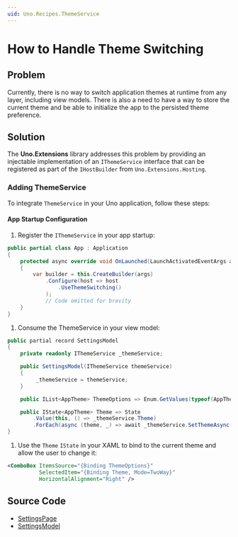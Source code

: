 ```yaml
---
uid: Uno.Recipes.ThemeService
---
```


# How to Handle Theme Switching

## Problem

Currently, there is no way to switch application themes at runtime from any layer, including view models. There is also a need to have a way to store the current theme and be able to initialize the app to the persisted theme preference.

## Solution

The **Uno.Extensions** library addresses this problem by providing an injectable implementation of an `IThemeService` interface that can be registered as part of the `IHostBuilder` from `Uno.Extensions.Hosting`.

### Adding ThemeService

To integrate `ThemeService` in your Uno application, follow these steps:

#### App Startup Configuration

1. Register the `IThemeService` in your app startup:

``` csharp
public partial class App : Application
{
    protected async override void OnLaunched(LaunchActivatedEventArgs args)
    {
        var builder = this.CreateBuilder(args)
            .Configure(host => host
                .UseThemeSwitching()
            );
            // Code omitted for brevity
    }
}
```

1. Consume the ThemeService in your view model:

```csharp
public partial record SettingsModel
{
    private readonly IThemeService _themeService;

    public SettingsModel(IThemeService themeService)
    {
         _themeService = themeService;
    }

    public IList<AppTheme> ThemeOptions => Enum.GetValues(typeof(AppTheme)).Cast<AppTheme>().ToList();

    public IState<AppTheme> Theme => State
        .Value(this, () => _themeService.Theme)
        .ForEach(async (theme, _) => await _themeService.SetThemeAsync(theme));
}
```

1. Use the `Theme` `IState` in your XAML to bind to the current theme and allow the user to change it:

```xml
<ComboBox ItemsSource="{Binding ThemeOptions}"
          SelectedItem="{Binding Theme, Mode=TwoWay}"
          HorizontalAlignment="Right" />
```

## Source Code

- [SettingsPage](https://github.com/unoplatform/uno.chefs/blob/47c1f7342a7f312719761f2089e3828d587e5c64/Chefs/Views/SettingsPage.xaml)
- [SettingsModel](https://github.com/unoplatform/uno.chefs/blob/47c1f7342a7f312719761f2089e3828d587e5c64/Chefs/Presentation/SettingsModel.cs)
